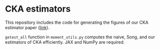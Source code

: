 # CKA estimators

This repository includes the code for generating the figures of our CKA estimator paper ([link](https://arxiv.org/pdf/2502.15104)).

`getest_all` function in `moment_utils.py` computes the naive, Song, and our estimators of CKA efficiently. JAX and NumPy are required.
